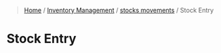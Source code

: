 > [Home](../index.md) / [Inventory Management](./index.md) /  [stocks movements](./movement.md) / Stock Entry

# Stock Entry